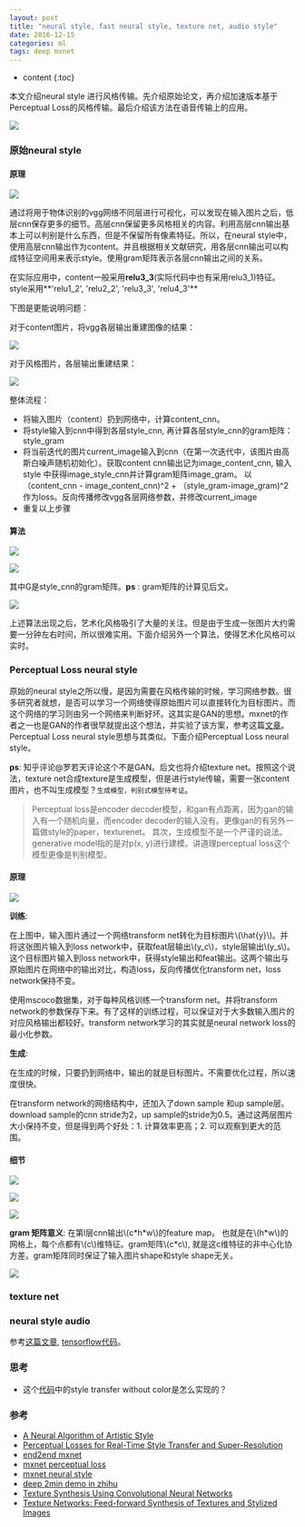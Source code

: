 ```yaml
---
layout: post
title: "neural style, fast neural style, texture net, audio style"
date: 2016-12-15
categories: ml
tags: deep mxnet
---
```

* content
{:toc}

本文介绍neural style 进行风格传输。先介绍原始论文，再介绍加速版本基于Perceptual Loss的风格传输。最后介绍该方法在语音传输上的应用。

![](http://vsooda.github.io/assets/neural_style/result.png)



### 原始neural style

#### 原理

![](http://vsooda.github.io/assets/neural_style/neural_style.png)

通过将用于物体识别的vgg网络不同层进行可视化，可以发现在输入图片之后，低层cnn保存更多的细节。高层cnn保留更多风格相关的内容。利用高层cnn输出基本上可以判别是什么东西，但是不保留所有像素特征。所以，在neural style中，使用高层cnn输出作为content。并且根据相关文献研究，用各层cnn输出可以构成特征空间用来表示style。使用gram矩阵表示各层cnn输出之间的关系。

在实际应用中，content一般采用**relu3\_3**(实际代码中也有采用relu3\_1)特征。style采用**'relu1\_2', 'relu2\_2', 'relu3\_3', 'relu4\_3'**

下图是更能说明问题：

对于content图片，将vgg各层输出重建图像的结果：

![](http://vsooda.github.io/assets/neural_style/content_in_cnn.png)


对于风格图片，各层输出重建结果：

![](http://vsooda.github.io/assets/neural_style/style_in_cnn.png)

整体流程：

* 将输入图片（content）扔到网络中，计算content_cnn。
* 将style输入到cnn中得到各层style_cnn, 再计算各层style_cnn的gram矩阵：style_gram
* 将当前迭代的图片current_image输入到cnn（在第一次迭代中，该图片由高斯白噪声随机初始化）。获取content cnn输出记为image_content_cnn, 输入style 中获得image_style_cnn并计算gram矩阵image_gram。 以（content_cnn - image_content_cnn)^2 + （style_gram-image_gram)^2作为loss。反向传播修改vgg各层网络参数，并修改current_image
* 重复以上步骤

#### 算法

![](http://vsooda.github.io/assets/neural_style/content_loss.png)


![](http://vsooda.github.io/assets/neural_style/style_loss.png)

其中G是style_cnn的gram矩阵。**ps** : gram矩阵的计算见后文。


![](http://vsooda.github.io/assets/neural_style/neural_style_loss.png)

上述算法出现之后，艺术化风格吸引了大量的关注。但是由于生成一张图片大约需要一分钟左右时间，所以很难实用。下面介绍另外一个算法，使得艺术化风格可以实时。

###  Perceptual Loss neural style

原始的neural style之所以慢，是因为需要在风格传输的时候，学习网络参数。很多研究者就想，是否可以学习一个网络使得原始图片可以直接转化为目标图片。而这个网络的学习则由另一个网络来判断好坏。这其实是GAN的思想。mxnet的作者之一也是GAN的作者很早就提出这个想法，并实验了该方案，参考这篇[文章](http://dmlc.ml/mxnet/2016/06/20/end-to-end-neural-style.html)。Perceptual Loss neural style思想与其类似。下面介绍Perceptual Loss neural style。

**ps**: 知乎评论@罗若天评论这个不是GAN。后文也将介绍texture net。按照这个说法，texture net合成texture是生成模型，但是进行style传输，需要一张content图片，也不叫生成模型？`生成模型，判别式模型待考证`。

> Perceptual loss是encoder decoder模型，和gan有点距离，因为gan的输入有一个随机向量，而encoder decoder的输入没有。更像gan的有另外一篇做style的paper，texturenet。
其次，生成模型不是一个严谨的说法。generative model指的是对p(x, y)进行建模。讲道理perceptual loss这个模型更像是判别模型。

#### 原理

![](http://vsooda.github.io/assets/neural_style/perceptual_loss_neural_style.png)

**训练**:

在上图中，输入图片通过一个网络transform net转化为目标图片\\(\hat{y}\\)。并将这张图片输入到loss network中，获取feat层输出\\(y_c\\)，style层输出\\(y_s\\)。这个目标图片输入到loss network中，获得style输出和feat输出。这两个输出与原始图片在网络中的输出对比，构造loss，反向传播优化transform net，loss network保持不变。

使用mscoco数据集，对于每种风格训练一个transform net。并将transform network的参数保存下来。有了这样的训练过程，可以保证对于大多数输入图片的对应风格输出都较好。transform network学习的其实就是neural network loss的最小化参数。

**生成**:

在生成的时候，只要扔到网络中，输出的就是目标图片。不需要优化过程，所以速度很快。

在transform network的网络结构中，还加入了down sample 和up sample层。download sample的cnn stride为2，up sample的stride为0.5。通过这两层图片大小保持不变，但是得到两个好处：1. 计算效率更高；2. 可以观察到更大的范围。

#### 细节

![](http://vsooda.github.io/assets/neural_style/feat_loss.png)

![](http://vsooda.github.io/assets/neural_style/gram.png)

![](http://vsooda.github.io/assets/neural_style/perceptual_style_loss.png)

**gram 矩阵意义**: 在第l层cnn输出\\(c\*h\*w\\)的feature map。 也就是在\\(h\*w\\)的网格上，每个点都有\\(c\\)维特征。gram矩阵\\(c\*c\\),  就是这c维特征的非中心化协方差。gram矩阵同时保证了输入图片shape和style shape无关。

![](http://vsooda.github.io/assets/neural_style/style_transfer.png)


### texture net


### neural style audio

参考[这篇文章](http://dmitryulyanov.github.io/audio-texture-synthesis-and-style-transfer/), [tensorflow代码](https://github.com/DmitryUlyanov/neural-style-audio-tf)。

### 思考

* 这个[代码](https://github.com/jcjohnson/neural-style)中的style transfer without color是怎么实现的？


### 参考

* [A Neural Algorithm of Artistic Style](http://arxiv.org/abs/1508.06576)
* [Perceptual Losses for Real-Time Style Transfer and Super-Resolution](https://arxiv.org/abs/1603.08155)
* [end2end mxnet](http://dmlc.ml/mxnet/2016/06/20/end-to-end-neural-style.html)
* [mxnet perceptual loss](https://github.com/zhaw/neural_style)
* [mxnet neural style](https://github.com/dmlc/mxnet/tree/master/example/neural-style)
* [deep 2min demo in zhihu](https://zhuanlan.zhihu.com/p/24205969?refer=gomxnet)
* [Texture Synthesis Using Convolutional Neural Networks](https://arxiv.org/abs/1505.07376)
* [Texture Networks: Feed-forward Synthesis of Textures and Stylized Images](http://arxiv.org/abs/1603.03417)


<script type="text/javascript" src="//cdn.mathjax.org/mathjax/latest/MathJax.js?config=TeX-AMS-MML_HTMLorMML">
